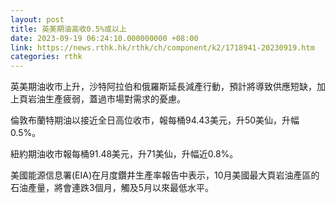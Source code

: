 ```yaml
---
layout: post
title: 英美期油高收0.5%或以上
date: 2023-09-19 06:24:10.000000000 +08:00
link: https://news.rthk.hk/rthk/ch/component/k2/1718941-20230919.htm
categories: rthk
---
```


英美期油收市上升，沙特阿拉伯和俄羅斯延長減產行動，預計將導致供應短缺，加上頁岩油生產疲弱，蓋過市場對需求的憂慮。

倫敦布蘭特期油以接近全日高位收市，報每桶94.43美元，升50美仙，升幅0.5%。

紐約期油收市報每桶91.48美元，升71美仙，升幅近0.8%。

美國能源信息署(EIA)在月度鑽井生產率報告中表示，10月美國最大頁岩油產區的石油產量，將會連跌3個月，觸及5月以來最低水平。
